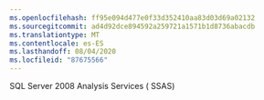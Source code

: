 ```yaml
---
ms.openlocfilehash: ff95e094d477e0f33d352410aa83d03d69a02132
ms.sourcegitcommit: ad4d92dce894592a259721a1571b1d8736abacdb
ms.translationtype: MT
ms.contentlocale: es-ES
ms.lasthandoff: 08/04/2020
ms.locfileid: "87675566"
---
```

SQL Server 2008 Analysis Services \( SSAS\)
